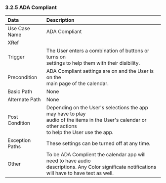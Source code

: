 ### 3.2.5 ADA Compliant

| Data          | Description |
|:--------------|:-----------------|
|Use Case Name  | ADA Compliant|
|XRef           ||
|Trigger	| The User enters a combination of buttons or turns on</br>settings to help them with their disibility.|
|Precondition 	| ADA Compliant settings are on and the User is on the</br> main page of the calendar.|
|Basic Path	| None|
|Alternate Path | None|
|Post Condition	| Depending on the User's selections the app may have to play</br> audio of the items in the User's calendar or        other actions</br> to help the User use the app.|
|Exception Paths|These settings can be turned off at any time.|
|Other		| To be ADA Complient the calendar app will need to have audio</br>descriptions. Any Color significate notifications will have to have text as well.|
